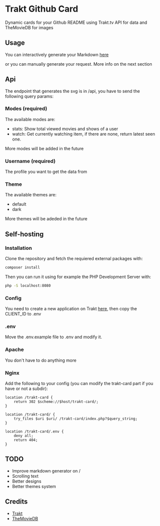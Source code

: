 # Trakt Github Card
Dynamic cards for your Github README using Trakt.tv API for data and TheMovieDB for images

## Usage
You can interactively generate your Markdown [here](https://trakt-github-card.herokuapp.com)

or you can manually generate your request. More info on the next section

## Api
The endpoint that generates the svg is in /api, you have to send the following query params:

### Modes (required)
The available modes are:
* stats: Show total viewed movies and shows of a user
* watch: Get currently watching item, if there are none, return latest seen one.

More modes will be added in the future

### Username (required)
The profile you want to get the data from

### Theme
The available themes are:
* default
* dark

More themes will be adeded in the future

## Self-hosting

### Installation
Clone the repository and fetch the requiered external packages with:
```bash
composer install
```

Then you can run it using for example the PHP Development Server with:
```bash
php -S localhost:8080
```
### Config
You need to create a new application on Trakt [here](https://trakt.tv/oauth/applications/new), then copy the CLIENT_ID to .env
### .env
Move the .env.example file to .env and modify it.

### Apache
You don't have to do anything more

### Nginx
Add the following to your config (you can modify the trakt-card part if you have or not a subdir):
```
location /trakt-card {
    return 302 $scheme://$host/trakt-card/;
}

location /trakt-card/ {
    try_files $uri $uri/ /trakt-card/index.php?$query_string;
}

location /trakt-card/.env {
    deny all;
    return 404;
}
```

## TODO
* Improve markdown generator on /
* Scrolling text
* Better designs
* Better themes system

## Credits
* [Trakt](https://trakt.tv)
* [TheMovieDB](https://themoviedb.org)
